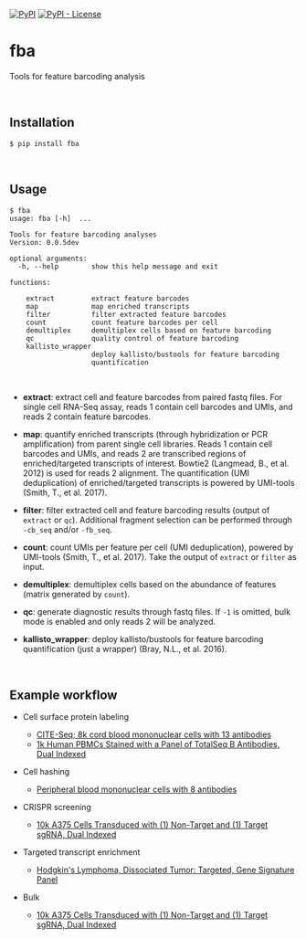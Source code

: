 
[![PyPI](https://img.shields.io/pypi/v/fba?logo=pypi&style=flat-square)](https://pypi.org/project/fba/) [![PyPI - License](https://img.shields.io/pypi/l/fba?style=flat-square)](https://github.com/jlduan/fba/blob/master/LICENSE)

# fba

Tools for feature barcoding analysis

<br>

## Installation

```shell
$ pip install fba
```

<br>

## Usage

```
$ fba
usage: fba [-h]  ...

Tools for feature barcoding analyses
Version: 0.0.5dev

optional arguments:
  -h, --help        show this help message and exit

functions:

    extract         extract feature barcodes
    map             map enriched transcripts
    filter          filter extracted feature barcodes
    count           count feature barcodes per cell
    demultiplex     demultiplex cells based on feature barcoding
    qc              quality control of feature barcoding
    kallisto_wrapper
                    deploy kallisto/bustools for feature barcoding
                    quantification
```

<br>

- __extract__: extract cell and feature barcodes from paired fastq files. For single cell RNA-Seq assay, reads 1 contain cell barcodes and UMIs, and reads 2 contain feature barcodes.

- __map__: quantify enriched transcripts (through hybridization or PCR amplification) from parent single cell libraries. Reads 1 contain cell barcodes and UMIs, and reads 2 are transcribed regions of enriched/targeted transcripts of interest. Bowtie2 (Langmead, B., et al. 2012) is used for reads 2 alignment. The quantification (UMI deduplication) of enriched/targeted transcripts is powered by UMI-tools (Smith, T., et al. 2017).

- __filter__: filter extracted cell and feature barcoding results (output of `extract` or `qc`).  Additional fragment selection can be performed through `-cb_seq` and/or `-fb_seq`.

- __count__: count UMIs per feature per cell (UMI deduplication), powered by UMI-tools (Smith, T., et al. 2017). Take the output of `extract` or `filter` as input.

- __demultiplex__: demultiplex cells based on the abundance of features (matrix generated by `count`).

- __qc__: generate diagnostic results through fastq files. If `-1` is omitted, bulk mode is enabled and only reads 2 will be analyzed.

- __kallisto_wrapper__: deploy kallisto/bustools for feature barcoding quantification (just a wrapper) (Bray, N.L., et al. 2016).


<br>

## Example workflow

- Cell surface protein labeling
    - [CITE-Seq; 8k cord blood mononuclear cells with 13 antibodies](https://github.com/jlduan/fba/blob/master/examples/cell_surface_protein_labeling/PRJNA393315/tutorial.md)
    - [1k Human PBMCs Stained with a Panel of TotalSeq B Antibodies, Dual Indexed](https://github.com/jlduan/fba/blob/master/examples/cell_surface_protein_labeling/SC3_v3_NextGem_DI_PBMC_CSP_1K/tutorial.md)

- Cell hashing
    - [Peripheral blood mononuclear cells with 8 antibodies](https://github.com/jlduan/fba/blob/master/examples/cell_hashing/PRJNA423077/tutorial.md)

- CRISPR screening
    - [10k A375 Cells Transduced with (1) Non-Target and (1) Target sgRNA, Dual Indexed](https://github.com/jlduan/fba/blob/master/examples/crispr_screening/SC3_v3_NextGem_DI_CRISPR_10K/tutorial.md)

- Targeted transcript enrichment
    - [Hodgkin's Lymphoma, Dissociated Tumor: Targeted, Gene Signature Panel](https://github.com/jlduan/fba/blob/master/examples/targeted_transcript_enrichment/Targeted_NGSC3_DI_HodgkinsLymphoma_GeneSignature/tutorial.md)

- Bulk
    - [10k A375 Cells Transduced with (1) Non-Target and (1) Target sgRNA, Dual Indexed](https://github.com/jlduan/fba/blob/master/examples/bulk/SC3_v3_NextGem_DI_CRISPR_10K/tutorial.md)

<br>
